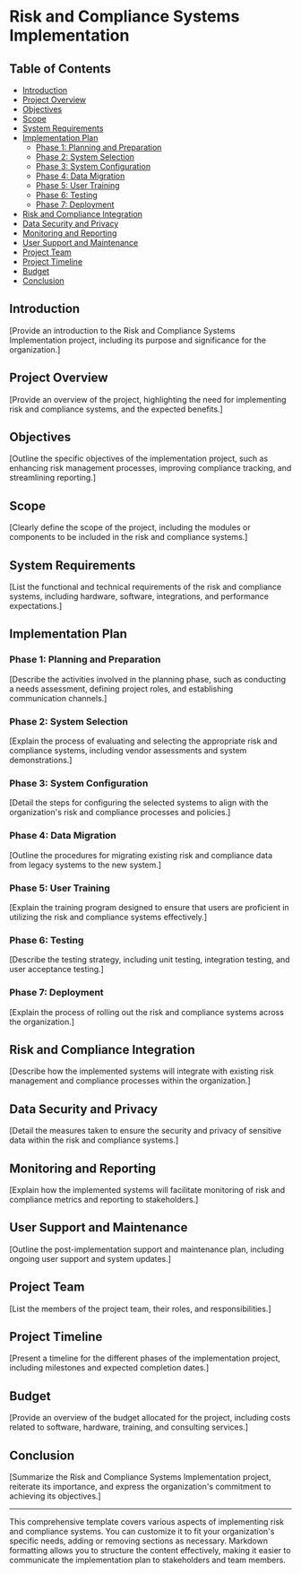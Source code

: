 # Risk and Compliance Systems Implementation

## Table of Contents

- [Introduction](#introduction)
- [Project Overview](#project-overview)
- [Objectives](#objectives)
- [Scope](#scope)
- [System Requirements](#system-requirements)
- [Implementation Plan](#implementation-plan)
  - [Phase 1: Planning and Preparation](#phase-1-planning-and-preparation)
  - [Phase 2: System Selection](#phase-2-system-selection)
  - [Phase 3: System Configuration](#phase-3-system-configuration)
  - [Phase 4: Data Migration](#phase-4-data-migration)
  - [Phase 5: User Training](#phase-5-user-training)
  - [Phase 6: Testing](#phase-6-testing)
  - [Phase 7: Deployment](#phase-7-deployment)
- [Risk and Compliance Integration](#risk-and-compliance-integration)
- [Data Security and Privacy](#data-security-and-privacy)
- [Monitoring and Reporting](#monitoring-and-reporting)
- [User Support and Maintenance](#user-support-and-maintenance)
- [Project Team](#project-team)
- [Project Timeline](#project-timeline)
- [Budget](#budget)
- [Conclusion](#conclusion)

## Introduction

[Provide an introduction to the Risk and Compliance Systems Implementation project, including its purpose and significance for the organization.]

## Project Overview

[Provide an overview of the project, highlighting the need for implementing risk and compliance systems, and the expected benefits.]

## Objectives

[Outline the specific objectives of the implementation project, such as enhancing risk management processes, improving compliance tracking, and streamlining reporting.]

## Scope

[Clearly define the scope of the project, including the modules or components to be included in the risk and compliance systems.]

## System Requirements

[List the functional and technical requirements of the risk and compliance systems, including hardware, software, integrations, and performance expectations.]

## Implementation Plan

### Phase 1: Planning and Preparation

[Describe the activities involved in the planning phase, such as conducting a needs assessment, defining project roles, and establishing communication channels.]

### Phase 2: System Selection

[Explain the process of evaluating and selecting the appropriate risk and compliance systems, including vendor assessments and system demonstrations.]

### Phase 3: System Configuration

[Detail the steps for configuring the selected systems to align with the organization's risk and compliance processes and policies.]

### Phase 4: Data Migration

[Outline the procedures for migrating existing risk and compliance data from legacy systems to the new system.]

### Phase 5: User Training

[Explain the training program designed to ensure that users are proficient in utilizing the risk and compliance systems effectively.]

### Phase 6: Testing

[Describe the testing strategy, including unit testing, integration testing, and user acceptance testing.]

### Phase 7: Deployment

[Explain the process of rolling out the risk and compliance systems across the organization.]

## Risk and Compliance Integration

[Describe how the implemented systems will integrate with existing risk management and compliance processes within the organization.]

## Data Security and Privacy

[Detail the measures taken to ensure the security and privacy of sensitive data within the risk and compliance systems.]

## Monitoring and Reporting

[Explain how the implemented systems will facilitate monitoring of risk and compliance metrics and reporting to stakeholders.]

## User Support and Maintenance

[Outline the post-implementation support and maintenance plan, including ongoing user support and system updates.]

## Project Team

[List the members of the project team, their roles, and responsibilities.]

## Project Timeline

[Present a timeline for the different phases of the implementation project, including milestones and expected completion dates.]

## Budget

[Provide an overview of the budget allocated for the project, including costs related to software, hardware, training, and consulting services.]

## Conclusion

[Summarize the Risk and Compliance Systems Implementation project, reiterate its importance, and express the organization's commitment to achieving its objectives.]

---

This comprehensive template covers various aspects of implementing risk and compliance systems. You can customize it to fit your organization's specific needs, adding or removing sections as necessary. Markdown formatting allows you to structure the content effectively, making it easier to communicate the implementation plan to stakeholders and team members.
